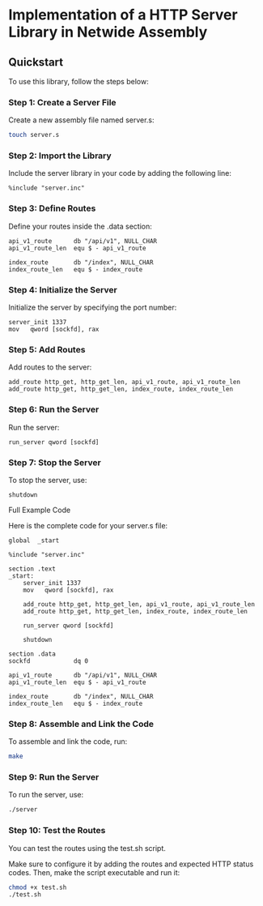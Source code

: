 # Implementation of a HTTP Server Library in Netwide Assembly

## Quickstart
To use this library, follow the steps below:

### Step 1: Create a Server File
Create a new assembly file named server.s:

``` bash
touch server.s
```

### Step 2: Import the Library
Include the server library in your code by adding the following line:

``` assembly
%include "server.inc"
```

### Step 3: Define Routes
Define your routes inside the .data section:

``` assembly
api_v1_route      db "/api/v1", NULL_CHAR
api_v1_route_len  equ $ - api_v1_route

index_route       db "/index", NULL_CHAR
index_route_len   equ $ - index_route
```

### Step 4: Initialize the Server
Initialize the server by specifying the port number:

``` assembly
server_init 1337
mov   qword [sockfd], rax
```

### Step 5: Add Routes
Add routes to the server:

``` assembly
add_route http_get, http_get_len, api_v1_route, api_v1_route_len
add_route http_get, http_get_len, index_route, index_route_len
```

### Step 6: Run the Server
Run the server:

``` assembly
run_server qword [sockfd]
```

### Step 7: Stop the Server
To stop the server, use:

``` assembly
shutdown
```

Full Example Code

Here is the complete code for your server.s file:

``` assembly
global  _start

%include "server.inc"

section .text
_start:
    server_init 1337
    mov   qword [sockfd], rax

    add_route http_get, http_get_len, api_v1_route, api_v1_route_len
    add_route http_get, http_get_len, index_route, index_route_len

    run_server qword [sockfd]

    shutdown

section .data
sockfd            dq 0

api_v1_route      db "/api/v1", NULL_CHAR
api_v1_route_len  equ $ - api_v1_route

index_route       db "/index", NULL_CHAR
index_route_len   equ $ - index_route
``` 

### Step 8: Assemble and Link the Code
To assemble and link the code, run:

``` bash
make
```

### Step 9: Run the Server
To run the server, use:

``` bash
./server
```

### Step 10: Test the Routes
You can test the routes using the test.sh script. 

Make sure to configure it by adding the routes and expected HTTP status codes. Then, make the script executable and run it:

``` bash
chmod +x test.sh
./test.sh
```
